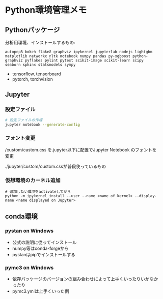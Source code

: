 # Python環境管理メモ

## Pythonパッケージ

分析用環境、インストールするもの:

```
autopep8 bokeh flake8 graphviz ipykernel jupyterlab nodejs lightgbm matplotlib networkx nltk notebook numpy pandas py-xgboost python-graphviz pyflakes pylint pytest scikit-image scikit-learn scipy seaborn sphinx statsmodels sympy
```

- tensorflow, tensorboard
- pytorch, torchvision


## Jupyter

### 設定ファイル

```bash
# 設定ファイルの作成
jupyter notebook --generate-config
```

### フォント変更

/custom/custom.css を.jupyter以下に配置でJupyter Notebook 
のフォントを変更

./jupyter/custom/custom.cssが普段使っているもの


### 仮想環境のカーネル追加

```
# 追加したい環境をactivateしてから
python -m ipykernel install --user --name <name of kernel> --display-name <name displayed on Jupyter>
```

## conda環境

### pystan on Windows

- 公式の説明に従ってインストール
- numpy等はconda-forgeから
- pystanはpipでインストールする

### pymc3 on Windows

- 依存パッケージのバージョンの組み合わせによって上手くいったりいかなかったり
- pymc3.ymlは上手くいった例
